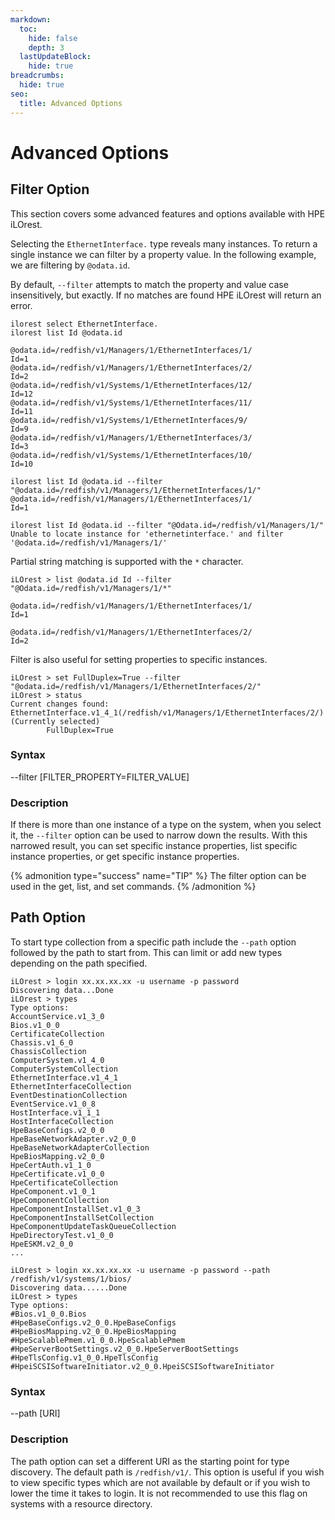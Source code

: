 ```yaml
---
markdown:
  toc:
    hide: false
    depth: 3
  lastUpdateBlock:
    hide: true
breadcrumbs:
  hide: true
seo:
  title: Advanced Options
---
```


# Advanced Options

## Filter Option

This section covers some advanced features
and options available with HPE iLOrest.

Selecting the `EthernetInterface.` type reveals many instances.
To return a single instance we can filter by a property value.
In the following example, we are filtering by `@odata.id`.

By default, `--filter` attempts to match the property and
value case insensitively, but exactly. If no matches are
found HPE iLOrest will return an error.

```Shell Successful filter
ilorest select EthernetInterface.
ilorest list Id @odata.id

@odata.id=/redfish/v1/Managers/1/EthernetInterfaces/1/
Id=1
@odata.id=/redfish/v1/Managers/1/EthernetInterfaces/2/
Id=2
@odata.id=/redfish/v1/Systems/1/EthernetInterfaces/12/
Id=12
@odata.id=/redfish/v1/Systems/1/EthernetInterfaces/11/
Id=11
@odata.id=/redfish/v1/Systems/1/EthernetInterfaces/9/
Id=9
@odata.id=/redfish/v1/Managers/1/EthernetInterfaces/3/
Id=3
@odata.id=/redfish/v1/Systems/1/EthernetInterfaces/10/
Id=10

ilorest list Id @odata.id --filter "@odata.id=/redfish/v1/Managers/1/EthernetInterfaces/1/"
@odata.id=/redfish/v1/Managers/1/EthernetInterfaces/1/
Id=1
```

```shell Unsuccessful filter
ilorest list Id @odata.id --filter "@Odata.id=/redfish/v1/Managers/1/"
Unable to locate instance for 'ethernetinterface.' and filter '@odata.id=/redfish/v1/Managers/1/'
```

Partial string matching is supported with the `*` character.

```shell
iLOrest > list @odata.id Id --filter "@Odata.id=/redfish/v1/Managers/1/*"

@odata.id=/redfish/v1/Managers/1/EthernetInterfaces/1/
Id=1

@odata.id=/redfish/v1/Managers/1/EthernetInterfaces/2/
Id=2
```

Filter is also useful for setting properties to specific instances.

```shell
iLOrest > set FullDuplex=True --filter "@odata.id=/redfish/v1/Managers/1/EthernetInterfaces/2/"
iLOrest > status
Current changes found:
EthernetInterface.v1_4_1(/redfish/v1/Managers/1/EthernetInterfaces/2/) (Currently selected)
        FullDuplex=True
```

### Syntax

--filter [FILTER\_PROPERTY=FILTER\_VALUE]

### Description

If there is more than one instance of a type on the system,
when you select it, the `--filter` option can be used to narrow
down the results. With this narrowed result, you can set
specific instance properties, list specific
instance properties, or get specific instance properties.

{% admonition type="success" name="TIP" %}
The filter option can be used in the get, list, and set commands.
{% /admonition %}

## Path Option

To start type collection from a specific path include
the `--path` option followed by the path to start from.
This can limit or add new types depending on the path specified.

```shell All data types (Truncated)
iLOrest > login xx.xx.xx.xx -u username -p password
Discovering data...Done
iLOrest > types
Type options:
AccountService.v1_3_0
Bios.v1_0_0
CertificateCollection
Chassis.v1_6_0
ChassisCollection
ComputerSystem.v1_4_0
ComputerSystemCollection
EthernetInterface.v1_4_1
EthernetInterfaceCollection
EventDestinationCollection
EventService.v1_0_8
HostInterface.v1_1_1
HostInterfaceCollection
HpeBaseConfigs.v2_0_0
HpeBaseNetworkAdapter.v2_0_0
HpeBaseNetworkAdapterCollection
HpeBiosMapping.v2_0_0
HpeCertAuth.v1_1_0
HpeCertificate.v1_0_0
HpeCertificateCollection
HpeComponent.v1_0_1
HpeComponentCollection
HpeComponentInstallSet.v1_0_3
HpeComponentInstallSetCollection
HpeComponentUpdateTaskQueueCollection
HpeDirectoryTest.v1_0_0
HpeESKM.v2_0_0
...
```

```shell Data types below specific path
iLOrest > login xx.xx.xx.xx -u username -p password --path /redfish/v1/systems/1/bios/
Discovering data......Done
iLOrest > types
Type options:
#Bios.v1_0_0.Bios
#HpeBaseConfigs.v2_0_0.HpeBaseConfigs
#HpeBiosMapping.v2_0_0.HpeBiosMapping
#HpeScalablePmem.v1_0_0.HpeScalablePmem
#HpeServerBootSettings.v2_0_0.HpeServerBootSettings
#HpeTlsConfig.v1_0_0.HpeTlsConfig
#HpeiSCSISoftwareInitiator.v2_0_0.HpeiSCSISoftwareInitiator
```

### Syntax

--path [URI]

### Description

The path option can set a different URI as the starting point
for type discovery. The default path is `/redfish/v1/`.
This option is useful if you wish to view specific types
 which are not available by default or if you wish to
 lower the time it takes to login. It is not recommended
 to use this flag on systems with a resource directory.
